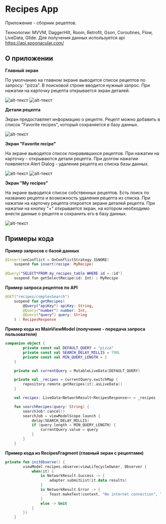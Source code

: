 # **Recipes App**

Приложение - сборник рецептов.

Технологии: MVVM, DaggerHilt, Room, Retrofit, Gson, Coroutines, Flow, LiveData, Glide. 
Для получения данных используется api https://api.spoonacular.com/

## О приложении

**Главный экран**

По умолчанию на главном экране выводится список рецептов по запросу: "pizza". 
В поисковой строке вводится нужный запрос. 
При нажатии на карточку рецепта открывается экран деталей.

![alt-текст](https://github.com/EkaterinaPavlova/RecipesApp/blob/master/app/src/main/res/drawable/main_layout_with_drawerlayout.png "")
![alt-текст](https://github.com/EkaterinaPavlova/RecipesApp/blob/master/app/src/main/res/drawable/main_layout.png "")


**Детали рецепта**

Экран предоставляет информацию о рецепте. Рецепт можно добавить в список "Favorite recipes", который сохраняется в базу данных.

![alt-текст](https://github.com/EkaterinaPavlova/RecipesApp/blob/master/app/src/main/res/drawable/details_of_recipe.png "")


**Экран "Favorite recipe"**

На экране выводится список понравившихся рецептов. При нажатии на карточку - открываются детали рецепта. 
При долгом нажатии появляется Alert Dialog - удаление рецепта из списка базы данных.

![alt-текст](https://github.com/EkaterinaPavlova/RecipesApp/blob/master/app/src/main/res/drawable/favorite_recipes.png "")
![alt-текст](https://github.com/EkaterinaPavlova/RecipesApp/blob/master/app/src/main/res/drawable/alert_dialog.png "")



**Экран "My recipes"**

На экране выводится список собственных рецептов. Есть поиск по названию рецепта и возможность удаления рецепта из списка.
При нажатии на карточку рецепта откроется экране деталей рецепта.
При нажатии на кнопку "+" открывается экран, на котором необходимо внести данные о рецепте и сохранить его в базу данных.

![alt-текст](https://github.com/EkaterinaPavlova/RecipesApp/blob/master/app/src/main/res/drawable/my_recipes.png "")



## Примеры кода

**Пример запросов с базой данных**
```kotlin
@Insert(onConflict = OnConflictStrategy.IGNORE)
    suspend fun insert(recipe: MyRecipe)
    
@Query("SELECT*FROM my_recipes_table WHERE id = :id")
    suspend fun getSelectRecipe(id: Int) : MyRecipe
```

**Пример запроса рецептов по API**
```kotlin
@GET("recipes/complexSearch")
    suspend fun getRecipes(
        @Query("apiKey") apiKey: String,
        @Query("number") number: Int,
        @Query("query") query: String
    ) : RecipesResponse
```

**Пример кода из MainViewModel (получение - передача запроса пользователя)**
```kotlin
companion object {
        private const val DEFAULT_QUERY = "pizza"
        private const val SEARCH_DELAY_MILLIS = 700L
        private const val MIN_QUERY_LENGTH = 2
    }

    private val currentQuery = MutableLiveData(DEFAULT_QUERY)

    private val _recipes = currentQuery.switchMap {
        repository.remote.getRecipes(it).asLiveData()
    }

    val recipes: LiveData<NetworkResult<RecipesResponse>> = _recipes

    fun searchRecipes(query: String) {
        searchJob?.cancel()
        searchJob = viewModelScope.launch {
            delay(SEARCH_DELAY_MILLIS)
            if (query.length > MIN_QUERY_LENGTH) {
                currentQuery.value = query
            }
        }
    }
```


**Пример кода из RecipesFragment (главный экран с рецептами)**
```kotlin
private fun initObserve() {
        viewModel.recipes.observe(viewLifecycleOwner, Observer {
            when(it) {
                is NetworkResult.Success -> {
                    adapter.submitList(it.data.results)
                }
                is NetworkResult.Error -> {
                    Toast.makeText(context, "No internet connection", Toast.LENGTH_SHORT).show()
                }
                else -> Unit
            }
        })
    }
```



